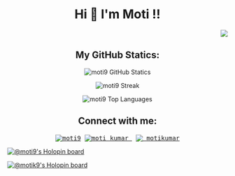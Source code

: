 <h1 align="center"> Hi 👋 I'm Moti !! </h1>
<p align="right"><img src="https://komarev.com/ghpvc/?username=moti9" /></p>

<h2 align="center">My GitHub Statics:</h3>

<p align="center"><img src="https://github-readme-stats.vercel.app/api?username=moti9&show_icons=true&theme=radical" alt="moti9 GitHub Statics" /></p>

<p align="center"><img src="http://github-readme-streak-stats.herokuapp.com?user=moti9&theme=radical" alt="moti9 Streak" /></p>

<p align="center"><img  src="https://github-readme-stats.vercel.app/api/top-langs/?username=moti9&show_icons=true&theme=radical" alt="moti9 Top Languages"</p>

<h2 align="center">Connect with me:</h3>
<p align="center">
  <samp>
    <a href="https://www.linkedin.com/in/moti9/" target="blank"><img align="center" src="https://img.icons8.com/color/48/000000/linkedin.png" alt="moti9"/></a>
    <a href="https://twitter.com/moti_kumar_" target="blank"><img align="center" src="https://img.icons8.com/fluency/48/000000/twitter.png" alt="moti_kumar_"/></a>
    <a href="https://www.instagram.com/_motikumar/" target="blank"><img align="center" src="https://img.icons8.com/color/48/000000/instagram-new--v1.png" alt="_motikumar"/></a>
  </samp>
</p>

[![@moti9's Holopin board](https://holopin.me/moti9)](https://holopin.io/@moti9)


[![@motik9's Holopin board](https://holopin.me/motik9)](https://holopin.io/@motik9)

<!---

moti9/moti9 is a ✨ special ✨ repository because its `README.md` (this file) appears on your GitHub profile.
You can click the Preview link to take a look at your changes.
--->

<!---
Here are some ideas to get you started:

- 🔭 I’m currently working on ...
- 🌱 I’m currently learning ...
- 👯 I’m looking to collaborate on ...
- 🤔 I’m looking for help with ...
- 💬 Ask me about ...
- 📫 How to reach me: ...
- 😄 Pronouns: ...
- ⚡ Fun fact: ...

--->
